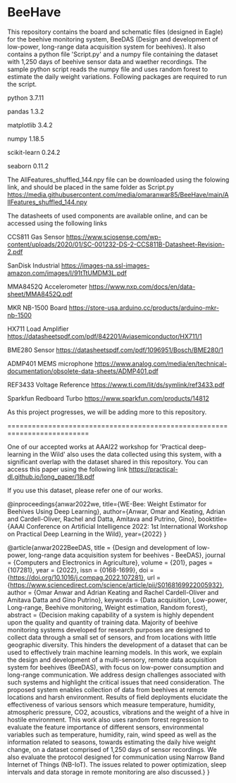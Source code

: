 # BeeHave

This repository contains the board and schematic files (designed in Eagle) for the beehive monitoring system, BeeDAS (Design and development of low-power, long-range data acquisition system for beehives). It also contains a python file 'Script.py' and a numpy file containing the dataset with 1,250 days of beehive sensor data and waether recordings. The sample python script reads the numpy file and uses random forest to estimate the daily weight variations. Following packages are required to run the script.

python                    3.7.11  

pandas                    1.3.2 

matplotlib                3.4.2 

numpy                     1.18.5   

scikit-learn              0.24.2  

seaborn                   0.11.2 



The AllFeatures_shuffled_144.npy file can be downloaded using the folowing link, and should be placed in the same folder as Script.py
https://media.githubusercontent.com/media/omaranwar85/BeeHave/main/AllFeatures_shuffled_144.npy



The datasheets of used components are available online, and can be accessed using the following links

CCS811 Gas Sensor
https://www.sciosense.com/wp-content/uploads/2020/01/SC-001232-DS-2-CCS811B-Datasheet-Revision-2.pdf

SanDisk Industrial
https://images-na.ssl-images-amazon.com/images/I/91tTtUMDM3L.pdf

MMA8452Q Accelerometer
https://www.nxp.com/docs/en/data-sheet/MMA8452Q.pdf

MKR NB-1500 Board
https://store-usa.arduino.cc/products/arduino-mkr-nb-1500

HX711 Load Amplifier
https://datasheetspdf.com/pdf/842201/Aviasemiconductor/HX711/1

BME280 Sensor
https://datasheetspdf.com/pdf/1096951/Bosch/BME280/1

ADMP401 MEMS microphone
https://www.analog.com/media/en/technical-documentation/obsolete-data-sheets/ADMP401.pdf

REF3433 Voltage Reference
https://www.ti.com/lit/ds/symlink/ref3433.pdf

Sparkfun Redboard Turbo
https://www.sparkfun.com/products/14812



As this project progresses, we will be adding more to this repository.

==========================================================================

One of our accepted works at AAAI22 workshop for 'Practical deep-learning in the Wild' also uses the data collected using this system, with a significant overlap with the dataset shared in this repository. You can access this paper using the following link
https://practical-dl.github.io/long_paper/18.pdf

If you use this dataset, please refer one of our works.

@inproceedings{anwar2022we,
  title={WE-Bee: Weight Estimator for Beehives Using Deep Learning},
  author={Anwar, Omar and Keating, Adrian and Cardell-Oliver, Rachel and Datta, Amitava and Putrino, Gino},
  booktitle={AAAI Conference on Artificial Intelligence 2022: 1st International Workshop on Practical Deep Learning in the Wild},
  year={2022}
}

@article{anwar2022BeeDAS,
title = {Design and development of low-power, long-range data acquisition system for beehives - BeeDAS},
journal = {Computers and Electronics in Agriculture},
volume = {201},
pages = {107281},
year = {2022},
issn = {0168-1699},
doi = {https://doi.org/10.1016/j.compag.2022.107281},
url = {https://www.sciencedirect.com/science/article/pii/S0168169922005932},
author = {Omar Anwar and Adrian Keating and Rachel Cardell-Oliver and Amitava Datta and Gino Putrino},
keywords = {Data acquisition, Low-power, Long-range, Beehive monitoring, Weight estimation, Random forest},
abstract = {Decision making capability of a system is highly dependent upon the quality and quantity of training data. Majority of beehive monitoring systems developed for research purposes are designed to collect data through a small set of sensors, and from locations with little geographic diversity. This hinders the development of a dataset that can be used to effectively train machine learning models. In this work, we explain the design and development of a multi-sensory, remote data acquisition system for beehives (BeeDAS), with focus on low-power consumption and long-range communication. We address design challenges associated with such systems and highlight the critical issues that need consideration. The proposed system enables collection of data from beehives at remote locations and harsh environment. Results of field deployments elucidate the effectiveness of various sensors which measure temperature, humidity, atmospheric pressure, CO2, acoustics, vibrations and the weight of a hive in hostile environment. This work also uses random forest regression to evaluate the feature importance of different sensors, environmental variables such as temperature, humidity, rain, wind speed as well as the information related to seasons, towards estimating the daily hive weight change, on a dataset comprised of 1,250 days of sensor recordings. We also evaluate the protocol designed for communication using Narrow Band Internet of Things (NB-IoT). The issues related to power optimization, sleep intervals and data storage in remote monitoring are also discussed.}
}
